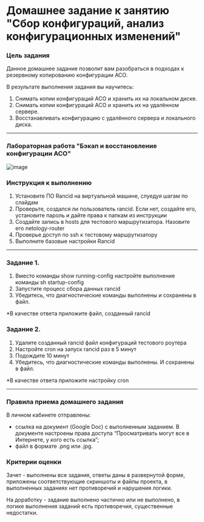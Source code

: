 # Домашнее задание к занятию "Сбор конфигураций, анализ конфигурационных изменений"


### Цель задания

Данное домашнее задание позволит вам разобраться в подходах к резервному копированию конфигурации АСО.

В результате выполнения задания вы научитесь:  
1. Снимать копии конфигураций АСО и хранить их на локальном диске.
2. Снимать копии конфигураций АСО и хранить их на удалённом сервере.
3. Восстанавливать конфигурацию с удалённого сервера и локального диска.

------

### Лабораторная работа "Бэкап и восстановление конфигурации АСО"
![image](https://user-images.githubusercontent.com/5977962/186530087-b5c474da-3c72-4f67-a063-cac81422218d.png)

### Инструкция к выполнению

1. Установите ПО Rancid на виртуальной машине, слуедуя шагам по слайдам
2. Проверьте, создался ли пользователь rancid. Если нет, создайте его, установите пароль и дайте права к папкам из инструкции
3. Создайте запись в hosts для тестового маршрутизатора. Назовите его netology-router
4. Проверье доступ по ssh к тестовому маршрутизатору
5. Выполните базовые настройки Rancid

---

### Задание 1. 
1. Вместо команды show running-config настройте выполнение команды sh startup-config
2. Запустите процесс сбора данных rancid
3. Убедитесь, что диагностические команды выполнены и сохранены в файл.

*В качестве ответа приложите файл, созданный rancid

### Задание 2. 
1. Удалите созданный rancid файл конфигураций тестового роутера
2. Настройте cron на запуск rancid раз в  5 минут
3. Подождите 10 минут
4. Убедитесь, что диагностические команды выполнены. И сохранены в файл.

*В качестве ответа приложите настройку cron

------

### Правила приема домашнего задания

В личном кабинете отправлены:

- ссылка на документ (Google Doc) с выполненным заданием. В документе настроены права доступа “Просматривать могут все в Интернете, у кого есть ссылка”;
- файл в формате .png или .jpg.


### Критерии оценки

Зачет - выполнены все задания, ответы даны в развернутой форме, приложены соответствующие скриншоты и файлы проекта, в выполненных заданиях нет противоречий и нарушения логики.

На доработку - задание выполнено частично или не выполнено, в логике выполнения заданий есть противоречия, существенные недостатки.

